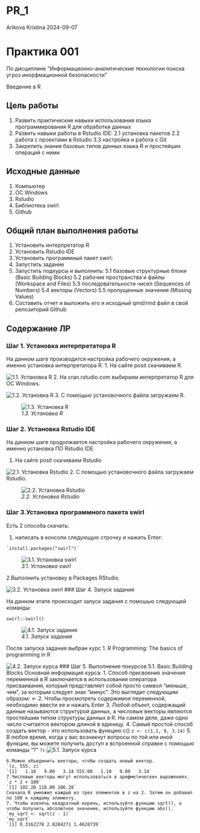 # PR_1
Arikova Kristina
2024-09-07

# Практика 001

По дисциплине “Информационно-аналитические технологии поиска угроз
инорфмационной безопасности”

Введение в R

## Цель работы

1.  Развить практические навыки использования языка программирования R
    для обработки данных
2.  Развить навыки работы в Rstudio IDE: 2.1 установка пакетов 2.2
    работа с проектами в Rstudio 3.3 настройка и работа с Git
3.  Закрепить знания базовых типов данных языка R и простейших операций
    с ними

## Исходные данные

1.  Компьютер
2.  ОС Windows
3.  Rstudio
4.  Библиотека swirl
5.  Github

## Общий план выполнения работы

1.  Установить интерпретатор R
2.  Установить Rstudio IDE
3.  Установить программный пакет swirl:
4.  Запустить задание
5.  Запустить подкурсы и выполнить: 5.1 базовые структурные блоки (Basic
    Building Blocks) 5.2 рабочие пространства и файлы (Workspace and
    Files) 5.3 последовательности чисел (Sequences of Numbers) 5.4
    векторы (Vectors) 5.5 пропущенные значения (Missing Values)
6.  Составить отчет и выложить его и исходный qmd/rmd файл в свой
    репозиторий Github

## Содержание ЛР

### Шаг 1. Установка интерпретатора R

На данном шаге производится настройка рабочего окружения, а именно
установка интерпретатора R. 1. На сайте posit скачиваем R.

![*1.1. Установка R*](./Images/installR1.png) 2. На cran.rstudio.com
выбираем интерпретатор R для ОС Windows.

![*1.2. Установка R*](./Images/installR2.png) 3. С помощью установочного
файла загружаем R.

<figure>
<img src="./Images/installR3.png" alt="1.3. Установка R" />
<figcaption aria-hidden="true"><em>1.3. Установка R</em></figcaption>
</figure>

### Шаг 2. Установка Rstudio IDE

На данном шаге продолжается настройка рабочего окружения, а именно
установка ПО Rstudio IDE.

1.  На сайте posit скачиваем Rstudio

![*2.1. Установка Rstudio*](./Images/installR1.png) 2. С помощью
установочного файла загружаем Rstudio.

<figure>
<img src="./Images/installFileRstudio.png"
alt="2.2. Установка Rstudio" />
<figcaption aria-hidden="true"><em>2.2. Установка
Rstudio</em></figcaption>
</figure>

### Шаг 3.Установка программного пакета swirl

Есть 2 способа скачать:

1.  написать в консоли следующую строчку и нажать Enter:

<!-- -->

    `install.packages("swirl")`

<figure>
<img src="./Images/installSwirl1.png" alt="3.1. Установка swirl" />
<figcaption aria-hidden="true"><em>3.1. Установка
swirl</em></figcaption>
</figure>

2.Выполнить установку в Packages RStudio.

![*3.2. Установка swirl*](./Images/installSwirl2.png) \### Шаг 4. Запуск
задания

На данном этапе происходит запуск задания с помошью следующей команды:

`swirl::swirl()`

<figure>
<img src="./Images/swirl.png" alt="4.1. Запуск задания" />
<figcaption aria-hidden="true"><em>4.1. Запуск задания</em></figcaption>
</figure>

После запуска задания выбран курс 1. R Programming: The basics of
programming in R

![*4.2. Запуск курса*](./Images/RProgramming.png) \### Шаг 5. Выполнение
покурсов 5.1. Basic Building Blocks Основная информация курса: 1. Способ
присвоения значения переменной в R заключается в использовании оператора
присваивания, который представляет собой просто символ “меньше, чем”, за
которым следует знак “минус”. Это выглядит следующим образом: \<- 2.
Чтобы просмотреть содержимое переменной, необходимо ввести ее и нажать
Enter 3. Любой объект, содержащий данные называются структурой данных, а
числовые векторы являются простейшим типом структуры данных в R. На
самом деле, даже одно число считается вектором длиной в единицу. 4.
Самый простой способ создать вектор - это использовать функцию c()
`z <- c(1.1, 9, 3.14)` 5. В любое время, когда у вас возникнут вопросы
по той или иной функции, вы можете получить доступ к встроенной справке
с помощью команды “?” `?c` ![*5.1. Запуск курса*](./Images/question.png)

    6.Можно объединить векторы, чтобы создать новый вектор.
    `(z, 555, z)`
    `[1]   1.10   9.00   3.14 555.00   1.10   9.00   3.14`
    7.Числовые векторы могут использоваться в арифметических выражениях.
    `z * 2 + 100`
    `[1] 102.20 118.00 106.28`
    Сначала R умножил каждый из трех элементов в z на 2. Затем он добавил по 100 к каждому элементу.
    7. Чтобы извлечь квадратный корень, используйте функцию sqrt(), а чтобы получить абсолютное значение, используйте функцию abs().
    `my_sqrt <- sqrt(z - 1)`
    `my_sqrt`
    `[1] 0.3162278 2.8284271 1.4628739`
